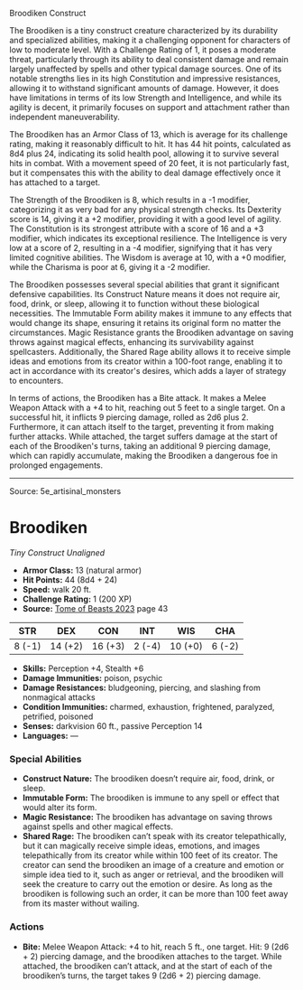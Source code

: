 <MonsterName/>Broodiken</MonsterName>
<CreatureType/>Construct</CreatureType>

<summary>The Broodiken is a tiny construct creature characterized by its durability and specialized abilities, making it a challenging opponent for characters of low to moderate level. With a Challenge Rating of 1, it poses a moderate threat, particularly through its ability to deal consistent damage and remain largely unaffected by spells and other typical damage sources. One of its notable strengths lies in its high Constitution and impressive resistances, allowing it to withstand significant amounts of damage. However, it does have limitations in terms of its low Strength and Intelligence, and while its agility is decent, it primarily focuses on support and attachment rather than independent maneuverability. </summary>

<detail>

The Broodiken has an Armor Class of 13, which is average for its challenge rating, making it reasonably difficult to hit. It has 44 hit points, calculated as 8d4 plus 24, indicating its solid health pool, allowing it to survive several hits in combat. With a movement speed of 20 feet, it is not particularly fast, but it compensates this with the ability to deal damage effectively once it has attached to a target.

The Strength of the Broodiken is 8, which results in a -1 modifier, categorizing it as very bad for any physical strength checks. Its Dexterity score is 14, giving it a +2 modifier, providing it with a good level of agility. The Constitution is its strongest attribute with a score of 16 and a +3 modifier, which indicates its exceptional resilience. The Intelligence is very low at a score of 2, resulting in a -4 modifier, signifying that it has very limited cognitive abilities. The Wisdom is average at 10, with a +0 modifier, while the Charisma is poor at 6, giving it a -2 modifier.

The Broodiken possesses several special abilities that grant it significant defensive capabilities. Its Construct Nature means it does not require air, food, drink, or sleep, allowing it to function without these biological necessities. The Immutable Form ability makes it immune to any effects that would change its shape, ensuring it retains its original form no matter the circumstances. Magic Resistance grants the Broodiken advantage on saving throws against magical effects, enhancing its survivability against spellcasters. Additionally, the Shared Rage ability allows it to receive simple ideas and emotions from its creator within a 100-foot range, enabling it to act in accordance with its creator's desires, which adds a layer of strategy to encounters.

In terms of actions, the Broodiken has a Bite attack. It makes a Melee Weapon Attack with a +4 to hit, reaching out 5 feet to a single target. On a successful hit, it inflicts 9 piercing damage, rolled as 2d6 plus 2. Furthermore, it can attach itself to the target, preventing it from making further attacks. While attached, the target suffers damage at the start of each of the Broodiken's turns, taking an additional 9 piercing damage, which can rapidly accumulate, making the Broodiken a dangerous foe in prolonged engagements.</detail>



---

Source: 5e_artisinal_monsters

# Broodiken

*Tiny* *Construct* *Unaligned*

- **Armor Class:** 13 (natural armor)
- **Hit Points:** 44 (8d4 + 24)
- **Speed:** walk 20 ft.
- **Challenge Rating:** 1 (200 XP)
- **Source:** [Tome of Beasts 2023](https://koboldpress.com/kpstore/product/tome-of-beasts-1-2023-edition/) page 43

| STR | DEX | CON | INT | WIS | CHA |
| --- | --- | --- | --- | --- | --- |
| 8 (-1) | 14 (+2) | 16 (+3) | 2 (-4) | 10 (+0) | 6 (-2) |

- **Skills:** Perception +4, Stealth +6
- **Damage Immunities:** poison, psychic
- **Damage Resistances:** bludgeoning, piercing, and slashing from nonmagical attacks
- **Condition Immunities:** charmed, exhaustion, frightened, paralyzed, petrified, poisoned
- **Senses:** darkvision 60 ft., passive Perception 14
- **Languages:** —

### Special Abilities

- **Construct Nature:** The broodiken doesn’t require air, food, drink, or sleep.
- **Immutable Form:** The broodiken is immune to any spell or effect that would alter its form.
- **Magic Resistance:** The broodiken has advantage on saving throws against spells and other magical effects.
- **Shared Rage:** The broodiken can’t speak with its creator telepathically, but it can magically receive simple ideas, emotions, and images telepathically from its creator while within 100 feet of its creator. The creator can send the broodiken an image of a creature and emotion or simple idea tied to it, such as anger or retrieval, and the broodiken will seek the creature to carry out the emotion or desire. As long as the broodiken is following such an order, it can be more than 100 feet away from its master without wailing.

### Actions

- **Bite:** Melee Weapon Attack: +4 to hit, reach 5 ft., one target. Hit: 9 (2d6 + 2) piercing damage, and the broodiken attaches to the target. While attached, the broodiken can’t attack, and at the start of each of the broodiken’s turns, the target takes 9 (2d6 + 2) piercing damage.



